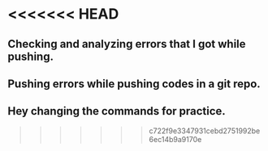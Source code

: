 <<<<<<< HEAD
=======
## Checking and analyzing errors that I got while pushing.

## Pushing errors while pushing codes in a git repo.
## Hey changing the commands for practice.
>>>>>>> c722f9e3347931cebd2751992be6ec14b9a9170e
